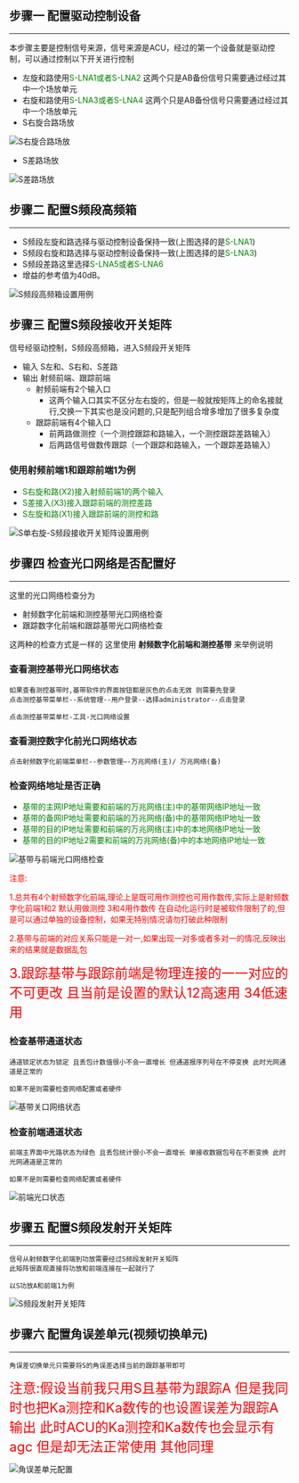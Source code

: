 ## 步骤一 配置驱动控制设备
***

本步骤主要是控制信号来源，信号来源是ACU，经过的第一个设备就是驱动控制，可以通过控制以下开关进行控制

*   左旋和路使用<font color=green>S-LNA1或者S-LNA2</font> 这两个只是AB备份信号只需要通过经过其中一个场放单元
*   右旋和路使用<font color=green>S-LNA3或者S-LNA4</font> 这两个只是AB备份信号只需要通过经过其中一个场放单元
*   S右旋合路场放

![S右旋合路场放](image/S右旋合路场放.png)

*   S差路场放

![S差路场放](image/S差路场放.png)


## 步骤二  配置S频段高频箱
***

*   S频段左旋和路选择与驱动控制设备保持一致(上图选择的是<font color=green>S-LNA1</font>)
*   S频段右旋和路选择与驱动控制设备保持一致(上图选择的是<font color=green>S-LNA3</font>)
*   S频段差路这里选择<font color=green>S-LNA5或者S-LNA6</font>
*   增益的参考值为40dB。

![S频段高频箱设置用例](image/S频段高频箱设置.png)

## 步骤三 配置S频段接收开关矩阵

信号经驱动控制，S频段高频箱，进入S频段开关矩阵

*   输入 S左和、S右和、S差路
*   输出 射频前端、跟踪前端
    *   射频前端有2个输入口
        *   这两个输入口其实不区分左右旋的，但是一般就按矩阵上的命名接就行,交换一下其实也是没问题的,只是配列组合增多增加了很多复杂度
    *   跟踪前端有4个输入口 
        *   前两路做测控（一个测控跟踪和路输入，一个测控跟踪差路输入）
        *   后两路信号做数传跟踪（一个跟踪和路输入，一个跟踪差路输入）

### 使用射频前端1和跟踪前端1为例

*   <font color=green>S右旋和路(X2)接入射频前端1的两个输入</font>
*   <font color=green>S差接入(X3)接入跟踪前端的测控差路</font>
*   <font color=green>S左旋和路(X1)接入跟踪前端的测控和路</font>


![S单右旋-S频段接收开关矩阵设置用例](image/S单右旋-S频段接收开关矩阵设置用例.png)

##  步骤四 检查光口网络是否配置好
***

这里的光口网络检查分为 

*   射频数字化前端和测控基带光口网络检查
*   跟踪数字化前端和跟踪基带光口网络检查

这两种的检查方式是一样的 这里使用 **射频数字化前端和测控基带** 来举例说明

### 查看测控基带光口网络状态  

    如果查看测控基带时,基带软件的界面按钮都是灰色的点击无效 则需要先登录
    点击测控基带菜单栏--系统管理--用户登录--选择administrator--点击登录

    点击测控基带菜单栏-工具-光口网络设置

### 查看测控数字化前光口网络状态

    点击射频数字化前端菜单栏--参数管理—-万兆网络(主)/ 万兆网络(备)

### 检查网络地址是否正确

-    <font color=green>基带的主网IP地址需要和前端的万兆网络(主)中的基带网络IP地址一致</font>
-    <font color=green>基带的备网IP地址需要和前端的万兆网络(备)中的基带网络IP地址一致</font>
-    <font color=green>基带的目的IP地址需要和前端的万兆网络(主)中的本地网络IP地址一致</font>
-    <font color=green>基带的目的IP地址2需要和前端的万兆网络(备)中的本地网络IP地址一致</font>

![基带与前端光口网络检查](image/基带与前端光口网络检查.png)

<font color=red>注意:</font>

<font color=red>1.总共有4个射频数字化前端,理论上是既可用作测控也可用作数传,实际上是射频数字化前端1和2 默认用做测控 3和4用作数传 在自动化运行时是被软件限制了的,但是可以通过单独的设备控制，如果无特别情况请勿打破此种限制</font>

<font color=red>2.基带与前端的对应关系只能是一对一,如果出现一对多或者多对一的情况,反映出来的结果就是数据乱包</font>

<font size=5 color=red>3.跟踪基带与跟踪前端是物理连接的一一对应的不可更改 且当前是设置的默认12高速用 34低速用 </font>


### 检查基带通道状态

    通道锁定状态为锁定 且丢包计数值很小不会一直增长 但通道报序列号在不停变换 此时光网通道是正常的

    如果不是则需要检查网络配置或者硬件

![基带关口网络状态](image/基带关口网络状态.png)

###	检查前端通道状态

    前端主界面中光路状态为绿色 且丢包统计很小不会一直增长 单接收数据包号在不断变换 此时光网通道是正常的

    如果不是则需要检查网络配置或者硬件

![前端光口状态](image/前端光口状态.png)


## 步骤五 配置S频段发射开关矩阵
***

    信号从射频数字化前端到功放需要经过S频段发射开关矩阵
    此矩阵很直观直接将功放和前端连接在一起就行了

    以S功放A和前端1为例

![S频段发射开关矩阵](image/S频段发射开关矩阵.png)

## 步骤六  配置角误差单元(视频切换单元)
***

    角误差切换单元只需要将S的角误差选择当前的跟踪基带即可

<font size=5 color=red>注意:假设当前我只用S且基带为跟踪A 但是我同时也把Ka测控和Ka数传的也设置误差为跟踪A输出 此时ACU的Ka测控和Ka数传也会显示有agc 但是却无法正常使用 其他同理 </font>

![角误差单元配置](image/角误差单元配置.png)
